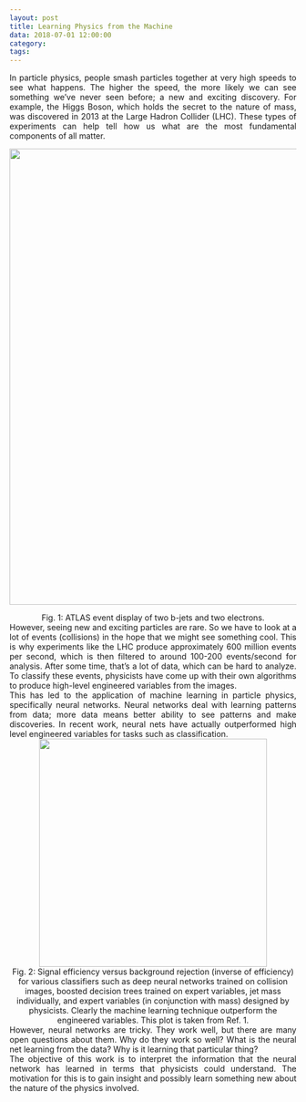 ```yaml
---
layout: post
title: Learning Physics from the Machine
data: 2018-07-01 12:00:00 
category: 
tags:
---
```


<div align="justify">
In particle physics, people smash particles together at very high speeds to see what happens. The higher the speed, the more likely we can see something we’ve never seen before; a new and exciting discovery. For example, the Higgs Boson, which holds the secret to the nature of mass, was discovered in 2013 at the Large Hadron Collider (LHC). These types of experiments can help tell how us what are the most fundamental components of all matter.
</div>

[<img src="//raw.githubusercontent.com/eweik/eweik.github.io/master/images/learning_physics_from_machine/fig1.png" 
       width="800"
       class="center">](https://atlas.web.cern.ch/Atlas/GROUPS/PHYSICS/CONFNOTES/ATLAS-CONF-2012-161/)
<div align="center">
  Fig. 1: ATLAS event display of two b-jets and two electrons.
</div>

<div align="justify">
However, seeing new and exciting particles are rare. So we have to look at a lot of events (collisions) in the hope that we might see something cool. This is why experiments like the LHC produce approximately 600 million events per second, which is then filtered to around 100-200 events/second for analysis. After some time, that’s a lot of data, which can be hard to analyze. To classify these events, physicists have come up with their own algorithms to produce high-level engineered variables from the images.
</div>

<div align="justify">
This has led to the application of machine learning in particle physics, specifically neural networks. Neural networks deal with learning patterns from data; more data means better ability to see patterns and make discoveries. In recent work, neural nets have actually outperformed high level engineered variables for tasks such as classification.
</div>

<div align="center">
  <img src="//raw.githubusercontent.com/eweik/eweik.github.io/master/images/learning_physics_from_machine/fig2.png" width="400">
</div>
<div align="center">
  Fig. 2: Signal efficiency versus background rejection (inverse of efficiency) for various classifiers such as deep neural networks trained on collision images, boosted decision trees trained on expert variables, jet mass individually, and expert variables (in conjunction with mass) designed by physicists. Clearly the machine learning technique outperform the engineered variables. This plot is taken from Ref. 1.
</div>

<div align="justify">
However, neural networks are tricky. They work well, but there are many open questions about them. Why do they work so well? What is the neural net learning from the data? Why is it learning that particular thing?
</div>

<div align="justify">
The objective of this work is to interpret the information that the neural network has learned in terms that physicists could understand. The motivation for this is to gain insight and possibly learn something new about the nature of the physics involved.
</div>
